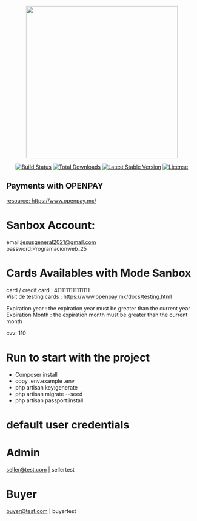 <p align="center"><a href="https://laravel.com" target="_blank"><img src="https://raw.githubusercontent.com/laravel/art/master/logo-lockup/5%20SVG/2%20CMYK/1%20Full%20Color/laravel-logolockup-cmyk-red.svg" width="400"></a></p>

<p align="center">
<a href="https://travis-ci.org/laravel/framework"><img src="https://travis-ci.org/laravel/framework.svg" alt="Build Status"></a>
<a href="https://packagist.org/packages/laravel/framework"><img src="https://img.shields.io/packagist/dt/laravel/framework" alt="Total Downloads"></a>
<a href="https://packagist.org/packages/laravel/framework"><img src="https://img.shields.io/packagist/v/laravel/framework" alt="Latest Stable Version"></a>
<a href="https://packagist.org/packages/laravel/framework"><img src="https://img.shields.io/packagist/l/laravel/framework" alt="License"></a>
</p>

## Payments with OPENPAY

<a href="https://www.openpay.mx/">resource: https://www.openpay.mx/</a>

# Sanbox Account:

email:jesusgeneral2021@gmail.com <br>
password:Programacionweb_25

# Cards Availables with Mode Sanbox

card / credit card : 4111111111111111 <br>
Visit de testing cards : <a href="https://www.openpay.mx/docs/testing.html">https://www.openpay.mx/docs/testing.html</a>  

Expiration year : the expiration year must be greater than the current year <br>
Expiration Month : the expiration month must be greater than the current month

cvv: 110

# Run to start with the project

- Composer install
- copy .env.example .env
- php artisan key:generate 
- php artisan migrate --seed
- php artisan passport:install

# default user credentials

# Admin
seller@test.com | sellertest

# Buyer 
buyer@test.com | buyertest

